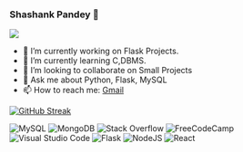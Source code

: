 ### Shashank Pandey 👋
![](https://dcbadge.limes.pink/api/shield/1201129677457215558)

- 🔭 I’m currently working on Flask Projects.
- 🌱 I’m currently learning C,DBMS.
- 👯 I’m looking to collaborate on Small Projects
- 💬 Ask me about Python, Flask, MySQL
- 📫 How to reach me: <a href='contact.shashankpandey04@gmail.com'>Gmail</a>

[![GitHub Streak](https://streak-stats.demolab.com/?user=shashankpandey04)](https://git.io/streak-stats)

![MySQL](https://img.shields.io/badge/mysql-%2300f.svg?style=for-the-badge&logo=mysql&logoColor=white) ![MongoDB](https://img.shields.io/badge/MongoDB-%234ea94b.svg?style=for-the-badge&logo=mongodb&logoColor=white) ![Stack Overflow](https://img.shields.io/badge/-Stackoverflow-FE7A16?style=for-the-badge&logo=stack-overflow&logoColor=white) ![FreeCodeCamp](https://img.shields.io/badge/Freecodecamp-%23123.svg?&style=for-the-badge&logo=freecodecamp&logoColor=green) ![Visual Studio Code](https://img.shields.io/badge/Visual%20Studio%20Code-0078d7.svg?style=for-the-badge&logo=visual-studio-code&logoColor=white)
![Flask](https://img.shields.io/badge/flask-%23000.svg?style=for-the-badge&logo=flask&logoColor=white) ![NodeJS](https://img.shields.io/badge/node.js-6DA55F?style=for-the-badge&logo=node.js&logoColor=white) ![React](https://img.shields.io/badge/react-%2320232a.svg?style=for-the-badge&logo=react&logoColor=%2361DAFB) 
